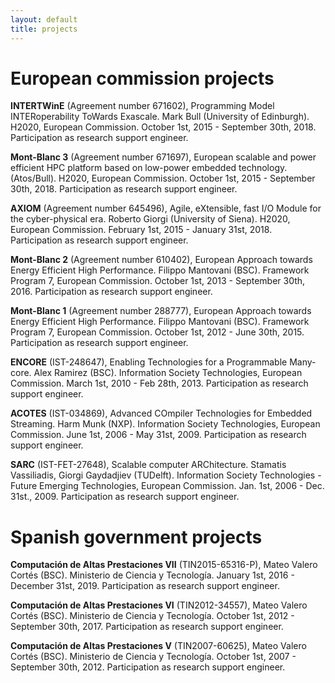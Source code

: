 ```yaml
---
layout: default
title: projects
---
```


# European commission projects

**INTERTWinE**
(Agreement number 671602),
Programming Model INTERoperability ToWards Exascale.
Mark Bull (University of Edinburgh).
H2020, European Commission.
October 1st, 2015 - September 30th, 2018.
Participation as research support engineer.

**Mont-Blanc 3**
(Agreement number 671697),
European scalable and power efficient HPC platform based on low-power embedded technology.
(Atos/Bull).
H2020, European Commission.
October 1st, 2015 - September 30th, 2018.
Participation as research support engineer.

**AXIOM** 
(Agreement number 645496),
Agile, eXtensible, fast I/O Module for the cyber-physical era.
Roberto Giorgi (University of Siena).
H2020, European Commission.
February 1st, 2015 - January 31st, 2018.
Participation as research support engineer.

**Mont-Blanc 2**
(Agreement number 610402),
European Approach towards Energy Efficient High Performance.
Filippo Mantovani (BSC).
Framework Program 7, European Commission.
October 1st, 2013 - September 30th, 2016.
Participation as research support engineer.

**Mont-Blanc 1**
(Agreement number 288777),
European Approach towards Energy Efficient High Performance.
Filippo Mantovani (BSC).
Framework Program 7, European Commission.
October 1st, 2012 - June 30th, 2015.
Participation as research support engineer.

**ENCORE**
(IST-248647),
Enabling Technologies for a Programmable Many-core.
Alex Ramirez (BSC).
Information Society Technologies, European Commission.
March 1st, 2010 - Feb 28th, 2013.
Participation as research support engineer.

**ACOTES**
(IST-034869),
Advanced COmpiler Technologies for Embedded Streaming.
Harm Munk (NXP).
Information Society Technologies, European Commission.
June 1st, 2006 - May 31st, 2009.
Participation as  research support engineer.

**SARC**
(IST-FET-27648),
Scalable computer ARChitecture.
Stamatis Vassiliadis, Giorgi Gaydadjiev (TUDelft).
Information Society Technologies - Future Emerging Technologies, European Commission.
Jan. 1st, 2006 - Dec. 31st., 2009.
Participation as research support engineer.

# Spanish government projects 

**Computación de Altas Prestaciones VII**
(TIN2015-65316-P),
Mateo Valero Cortés (BSC).
Ministerio de Ciencia y Tecnología.
January 1st, 2016 - December 31st, 2019.
Participation as research support engineer.

**Computación de Altas Prestaciones VI**
(TIN2012-34557),
Mateo Valero Cortés (BSC).
Ministerio de Ciencia y Tecnología.
October 1st, 2012 - September 30th, 2017.
Participation as research support engineer.

**Computación de Altas Prestaciones V**
(TIN2007-60625),
Mateo Valero Cortés (BSC).
Ministerio de Ciencia y Tecnología.
October 1st, 2007 - September 30th, 2012.
Participation as research support engineer.


